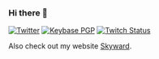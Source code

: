 ### Hi there 👋

[![Twitter](https://img.shields.io/badge/dynamic/json?logo=twitter&label=Twitter&labelColor=282c34&suffix=+followers&color=1da1f2&query=%24.data.totalSubs&url=https%3A%2F%2Fapi.spencerwoo.com%2Fsubstats%2F%3Fsource%3Dtwitter%26queryKey%3Dskywardpixel&longCache=true)](https://twitter.com/skywardpixel)
[![Keybase PGP](https://img.shields.io/keybase/pgp/kyleyan)](https://keybase.io/kyleyan)
[![Twitch Status](https://img.shields.io/twitch/status/skywardpixel)](https://www.twitch.tv/skywardpixel)

Also check out my website [Skyward](https://skyward.moe).

